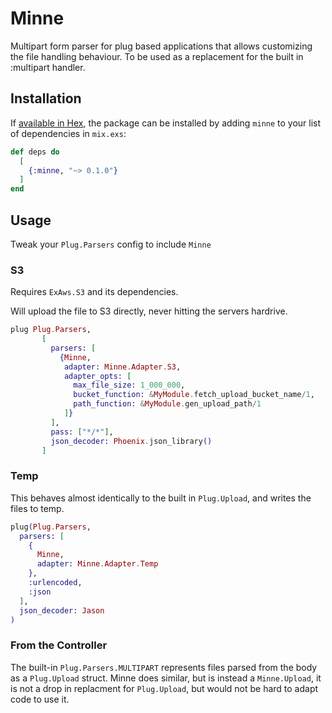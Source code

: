 # Minne

Multipart form parser for plug based applications that allows customizing the file handling behaviour.
To be used as a replacement for the built in :multipart handler.

## Installation

If [available in Hex](https://hex.pm/docs/publish), the package can be installed
by adding `minne` to your list of dependencies in `mix.exs`:

```elixir
def deps do
  [
    {:minne, "~> 0.1.0"}
  ]
end
```

## Usage

Tweak your `Plug.Parsers` config to include `Minne`

### S3

Requires `ExAws.S3` and its dependencies.

Will upload the file to S3 directly, never hitting the servers hardrive.

```elixir
plug Plug.Parsers,
       [
         parsers: [
           {Minne,
            adapter: Minne.Adapter.S3,
            adapter_opts: [
              max_file_size: 1_000_000,
              bucket_function: &MyModule.fetch_upload_bucket_name/1,
              path_function: &MyModule.gen_upload_path/1
            ]}
         ],
         pass: ["*/*"],
         json_decoder: Phoenix.json_library()
       ]
```

### Temp

This behaves almost identically to the built in `Plug.Upload`, and writes the files to temp.

```elixir
plug(Plug.Parsers,
  parsers: [
    {
      Minne,
      adapter: Minne.Adapter.Temp
    },
    :urlencoded,
    :json
  ],
  json_decoder: Jason
)
```

### From the Controller

The built-in `Plug.Parsers.MULTIPART` represents files parsed from the body as a `Plug.Upload` struct.
Minne does similar, but is instead a `Minne.Upload`, it is not a drop in replacment for `Plug.Upload`, but would not be hard to adapt code to use it.
